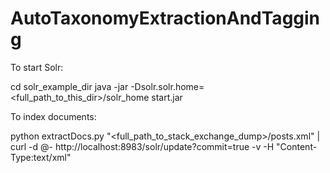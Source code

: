 AutoTaxonomyExtractionAndTagging
================================


To start Solr:

cd solr_example_dir
java -jar -Dsolr.solr.home=<full_path_to_this_dir>/solr_home start.jar


To index documents:

python extractDocs.py "<full_path_to_stack_exchange_dump>/posts.xml" | curl -d @- http://localhost:8983/solr/update?commit=true -v -H "Content-Type:text/xml"


